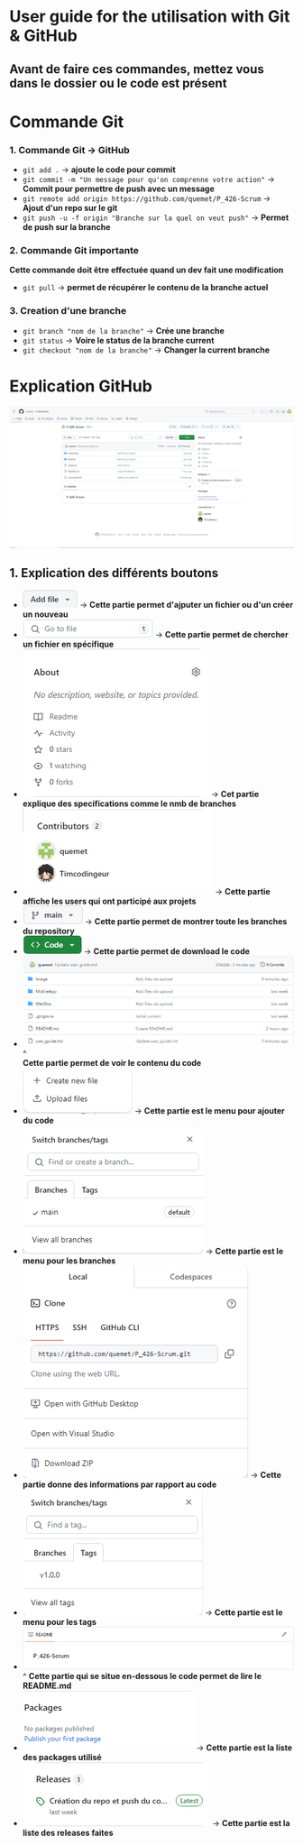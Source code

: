 User guide for the utilisation with Git & GitHub
======
**Avant de faire ces commandes, mettez vous dans le dossier ou le code est présent**
----------
Commande Git
======
### 1. Commande Git -> GitHub
   * `git add .` -> **ajoute le code pour commit**
   * `git commit -m "Un message pour qu'on comprenne votre action"` -> **Commit pour permettre de push avec un message**
   * `git remote add origin https://github.com/quemet/P_426-Scrum` -> **Ajout d'un repo sur le git**
   * `git push -u -f origin "Branche sur la quel on veut push"` -> **Permet de push sur la branche**
### 2. Commande Git importante
   **Cette commande doit être effectuée quand un dev fait une modification**
   * `git pull` -> **permet de récupérer le contenu de la branche actuel**
### 3. Creation d'une branche
   * `git branch "nom de la branche"` -> **Crée une branche**
   * `git status` -> **Voire le status de la branche current**
   * `git checkout "nom de la branche"` ->  **Changer la current branche**
     
Explication GitHub
======
![Alt text](https://github.com/quemet/P_426-Scrum/blob/main/Image/GitHub/GitHub.png)
## 1. Explication des différents boutons
  * ![Image add Code](https://github.com/quemet/P_426-Scrum/blob/main/Image/GitHub/Add.png) -> **Cette partie permet d'ajputer un fichier ou d'un créer un nouveau**
  * ![Image search file](https://github.com/quemet/P_426-Scrum/blob/main/Image/GitHub/SearchFile.png) -> **Cette partie permet de chercher un fichier en spécifique**
  * ![Image about Repo](https://github.com/quemet/P_426-Scrum/blob/main/Image/GitHub/aboutRepo.png) -> **Cet partie explique des specifications comme le nmb de branches**
  * ![Image about contributors](https://github.com/quemet/P_426-Scrum/blob/main/Image/GitHub/acteurRepo.png) -> **Cette partie affiche les users qui ont participé aux projets**
  * ![Image about branch](https://github.com/quemet/P_426-Scrum/blob/main/Image/GitHub/branch.png) -> **Cette partie permet de montrer toute les branches du repository**
  * ![Image download code](https://github.com/quemet/P_426-Scrum/blob/main/Image/GitHub/code.png) -> **Cette partie permet de download le code**
  * ![Image code content](https://github.com/quemet/P_426-Scrum/blob/main/Image/GitHub/contenuCode.png)  
    ^  
    **Cette partie permet de voir le contenu du code**
  * ![Image menu add](https://github.com/quemet/P_426-Scrum/blob/main/Image/GitHub/menuAdd.png) -> **Cette partie est le menu pour ajouter du code**
  * ![Image menu branch](https://github.com/quemet/P_426-Scrum/blob/main/Image/GitHub/menuBranch.png) -> **Cette partie est le menu pour les branches**
  * ![Image menu code](https://github.com/quemet/P_426-Scrum/blob/main/Image/GitHub/menuCode.png) -> **Cette partie donne des informations par rapport au code**
  * ![Image menu tag](https://github.com/quemet/P_426-Scrum/blob/main/Image/GitHub/menuTag.png) -> **Cette partie est le menu pour les tags**
  * ![Image open file](https://github.com/quemet/P_426-Scrum/blob/main/Image/GitHub/openFile.png)  
    ^
    **Cette partie qui se situe en-dessous le code permet de lire le README.md**
  * ![Image package repo](https://github.com/quemet/P_426-Scrum/blob/main/Image/GitHub/packageRepo.png) -> **Cette partie est la liste des packages utilisé**
  * ![Image release repo](https://github.com/quemet/P_426-Scrum/blob/main/Image/GitHub/releaseRepo.png) -> **Cette partie est la liste des releases faites**

